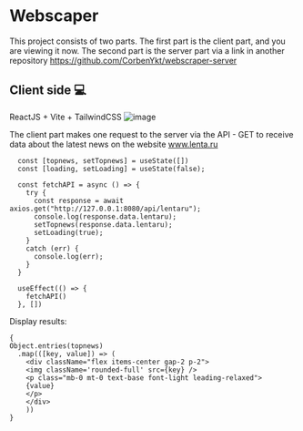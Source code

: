 # Webscaper

This project consists of two parts. The first part is the client part, and you are viewing it now. The second part is the server part via a link in another repository https://github.com/CorbenYkt/webscraper-server

## Client side :computer:	
ReactJS + Vite + TailwindCSS
![image](https://github.com/CorbenYkt/webscraper-client/assets/117908636/21d22e0b-6a3d-44de-8f87-2d27a8ae25fb)

The client part makes one request to the server via the API - GET to receive data about the latest news on the website www.lenta.ru
```
  const [topnews, setTopnews] = useState([])
  const [loading, setLoading] = useState(false);

  const fetchAPI = async () => {
    try {
      const response = await axios.get("http://127.0.0.1:8080/api/lentaru");
      console.log(response.data.lentaru);
      setTopnews(response.data.lentaru);
      setLoading(true);
    }
    catch (err) {
      console.log(err);
    }
  }

  useEffect(() => {
    fetchAPI()
  }, [])
```

Display results:

```
{
Object.entries(topnews)
  .map(([key, value]) => (
    <div className="flex items-center gap-2 p-2">
    <img className='rounded-full' src={key} />
    <p class="mb-0 mt-0 text-base font-light leading-relaxed">
    {value}
    </p>
    </div>
    ))
}
```
